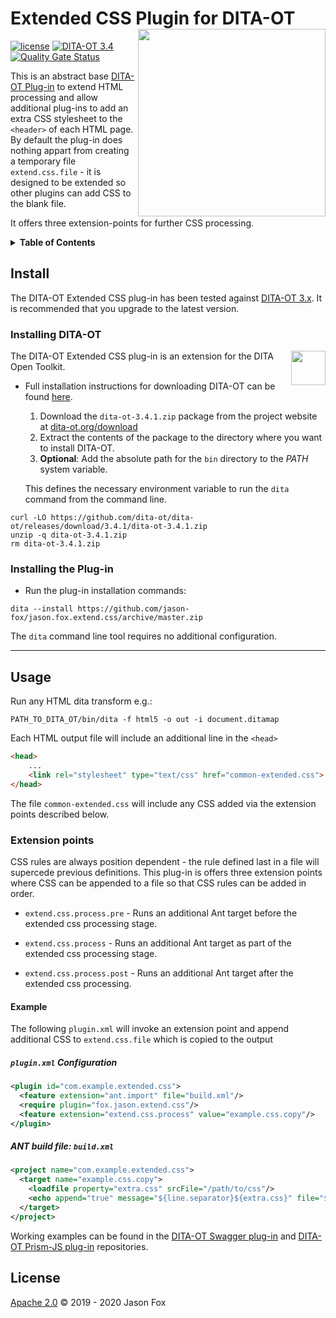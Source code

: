 # Extended CSS Plugin for DITA-OT [<img src="https://jason-fox.github.io/fox.jason.extend.css/extend-css.png" align="right" width="300">](https://extend-cssdita-ot.rtfd.io/)

[![license](https://img.shields.io/github/license/jason-fox/fox.jason.extend.css.svg)](http://www.apache.org/licenses/LICENSE-2.0)
[![DITA-OT 3.4](https://img.shields.io/badge/DITA--OT-3.4-blue.svg)](http://www.dita-ot.org/3.4)
[![Quality Gate Status](https://sonarcloud.io/api/project_badges/measure?project=fox.jason.extend.css&metric=alert_status)](https://sonarcloud.io/dashboard?id=fox.jason.extend.css)

This is an abstract base [DITA-OT Plug-in](https://www.dita-ot.org/plugins) to extend HTML processing and allow
additional plug-ins to add an extra CSS stylesheet to the `<header>` of each HTML page. By default the plug-in does
nothing appart from creating a temporary file `extend.css.file` - it is designed to be extended so other plugins can add
CSS to the blank file.

It offers three extension-points for further CSS processing.

<details>
<summary><strong>Table of Contents</strong></summary>

-   [Install](#install)
    -   [Installing DITA-OT](#installing-dita-ot)
    -   [Installing the Plug-in](#installing-the-plug-in)
-   [Usage](#usage)
    -   [Extension points](#extension-points)
        -   [Example](#example)
-   [License](#license)

</details>

## Install

The DITA-OT Extended CSS plug-in has been tested against [DITA-OT 3.x](http://www.dita-ot.org/download). It is
recommended that you upgrade to the latest version.

### Installing DITA-OT

<a href="https://www.dita-ot.org"><img src="https://www.dita-ot.org/images/dita-ot-logo.svg" align="right" height="55"></a>

The DITA-OT Extended CSS plug-in is an extension for the DITA Open Toolkit.

-   Full installation instructions for downloading DITA-OT can be found
    [here](https://www.dita-ot.org/3.4/topics/installing-client.html).

    1.  Download the `dita-ot-3.4.1.zip` package from the project website at
        [dita-ot.org/download](https://www.dita-ot.org/download)
    2.  Extract the contents of the package to the directory where you want to install DITA-OT.
    3.  **Optional**: Add the absolute path for the `bin` directory to the _PATH_ system variable.

    This defines the necessary environment variable to run the `dita` command from the command line.

```console
curl -LO https://github.com/dita-ot/dita-ot/releases/download/3.4.1/dita-ot-3.4.1.zip
unzip -q dita-ot-3.4.1.zip
rm dita-ot-3.4.1.zip
```

### Installing the Plug-in

-   Run the plug-in installation commands:

```console
dita --install https://github.com/jason-fox/jason.fox.extend.css/archive/master.zip
```

The `dita` command line tool requires no additional configuration.

---

## Usage

Run any HTML dita transform e.g.:

```console
PATH_TO_DITA_OT/bin/dita -f html5 -o out -i document.ditamap
```

Each HTML output file will include an additional line in the `<head>`

```html
<head>
    ...
    <link rel="stylesheet" type="text/css" href="common-extended.css">
</head>
```

The file `common-extended.css` will include any CSS added via the extension points described below.

### Extension points

CSS rules are always position dependent - the rule defined last in a file will supercede previous definitions. This
plug-in is offers three extension points where CSS can be appended to a file so that CSS rules can be added in order.

-   `extend.css.process.pre` - Runs an additional Ant target before the extended css processing stage.

-   `extend.css.process` - Runs an additional Ant target as part of the extended css processing stage.

-   `extend.css.process.post` - Runs an additional Ant target after the extended css processing.

#### Example

The following `plugin.xml` will invoke an extension point and append additional CSS to `extend.css.file` which is copied
to the output

##### `plugin.xml` Configuration

```xml
<plugin id="com.example.extended.css">
  <feature extension="ant.import" file="build.xml"/>
  <require plugin="fox.jason.extend.css"/>
  <feature extension="extend.css.process" value="example.css.copy"/>
</plugin>
```

##### ANT build file: `build.xml`

```xml
<project name="com.example.extended.css">
  <target name="example.css.copy">
    <loadfile property="extra.css" srcFile="/path/to/css"/>
    <echo append="true" message="${line.separator}${extra.css}" file="${extend.css.file}"/>
  </target>
</project>
```

Working examples can be found in the
[DITA-OT Swagger plug-in](https://github.com/jason-fox/fox.jason.passthrough.swagger) and
[DITA-OT Prism-JS plug-in](https://github.com/jason-fox/fox.jason.prismjs) repositories.

## License

[Apache 2.0](LICENSE) © 2019 - 2020 Jason Fox
